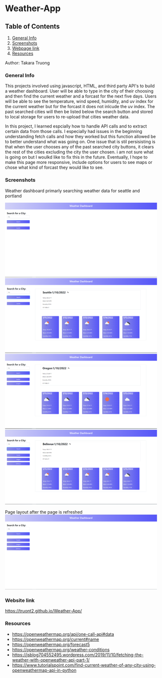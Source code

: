# Weather-App
## Table of Contents
1. [General Info](#general-info)
2. [Screenshots](#screenshots)
3. [Webpage link](#Webpage-link)
4. [Resources](#resources)

Author: Takara Truong
### General Info
This projects involved using javascript, HTML, and third party API's to build a weather dashboard. User will be able to type in the city of their choosing and then find the current weather and a forcast for the next five days. Users will be able to see the temperature, wind speed, humidity, and uv index for the current weather but for the forcast it does not inlcude the uv index. The past searched cities will then be listed below the search button and stored to local storage for users to re-upload that cities weather data. 

In this project, I learned espcially how to handle API calls and to extract certain data from those calls. I especially had issues in the beginning understanding fetch calls and how they worked but this function allowed be to better understand what was going on. One issue that is stil persisisting is that when the user chooses any of the past searched city buttons, it clears the rest of the cities excluding the city the user chosen. i am not sure what is going on but I woulkd like to fix this in the future. Eventually, I hope to make this page more responsive, include options for users to see maps or chose what kind of forcast they would like to see. 


### Screenshots
Weather dashboard primarly searching weather data for seattle and portland

![website screenshot](./images/Capture.PNG)
![website screenshot](./images/Capture1.PNG)
![website screenshot](./images/Capture2.PNG)
![website screenshot](./images/Capture3.PNG)

Page layout after the page is refreshed
![website screenshot](./images/Capture4.PNG)

### Website link
https://truont2.github.io/Weather-App/

### Resources
* https://openweathermap.org/api/one-call-api#data
* https://openweathermap.org/current#name
* https://openweathermap.org/forecast5
* https://openweathermap.org/weather-conditions
* https://jsblog704552495.wordpress.com/2019/11/10/fetching-the-weather-with-openweather-api-part-1/
* https://www.tutorialspoint.com/find-current-weather-of-any-city-using-openweathermap-api-in-python

